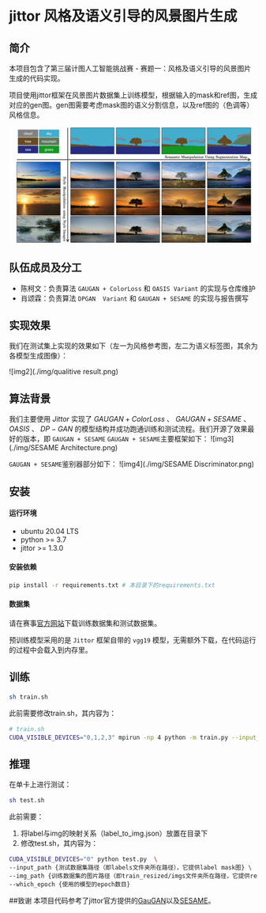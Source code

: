 # jittor 风格及语义引导的风景图片生成
          
## 简介
本项目包含了第三届计图人工智能挑战赛 - 赛题一：风格及语义引导的风景图片生成的代码实现。

项目使用jittor框架在风景图片数据集上训练模型，根据输入的mask和ref图，生成对应的gen图。gen图需要考虑mask图的语义分割信息，以及ref图的（色调等）风格信息。

![img1](./img/background.png)

## 队伍成员及分工

* 陈柯文：负责算法 `GAUGAN + ColorLoss` 和 `OASIS Variant` 的实现与仓库维护
* 肖颂霖：负责算法 `DPGAN  Variant` 和 `GAUGAN + SESAME` 的实现与报告撰写

## 实现效果
我们在测试集上实现的效果如下（左一为风格参考图，左二为语义标签图，其余为各模型生成图像）：

![img2](./img/qualitive result.png)


## 算法背景
我们主要使用 $Jittor$ 实现了 $GAUGAN + ColorLoss$ 、 $GAUGAN + SESAME$ 、 $OASIS$ 、 $DP-GAN$ 的模型结构并成功跑通训练和测试流程。我们开源了效果最好的版本，即 `GAUGAN + SESAME`
`GAUGAN + SESAME`主要框架如下：
![img3](./img/SESAME Architecture.png)

`GAUGAN + SESAME`鉴别器部分如下：
![img4](./img/SESAME Discriminator.png)

## 安装

#### 运行环境

- ubuntu 20.04 LTS
- python >= 3.7
- jittor >= 1.3.0

#### 安装依赖

```bash
pip install -r requirements.txt # 本目录下的requirements.txt
```

#### 数据集

请在赛事[官方网站](https://www.educoder.net/competitions/index/Jittor-4)下载训练数据集和测试数据集。

预训练模型采用的是 `Jittor` 框架自带的 `vgg19` 模型，无需额外下载，在代码运行的过程中会载入到内存里。

## 训练

```bash
sh train.sh
```
此前需要修改train.sh，其内容为：
```bash
# train.sh
CUDA_VISIBLE_DEVICES="0,1,2,3" mpirun -np 4 python -m train.py --input_path {训练数据集路径（即train_resized文件夹所在路径）}
```
## 推理

在单卡上进行测试：

```bash 
sh test.sh
```

此前需要：
1. 将label与img的映射关系（label_to_img.json）放置在目录下
2. 修改test.sh，其内容为：
```bash
CUDA_VISIBLE_DEVICES="0" python test.py  \
--input_path {测试数据集路径（即labels文件夹所在路径），它提供label mask图} \
--img_path {训练数据集的图片路径（即train_resized/imgs文件夹所在路径，它提供ref图）}
--which_epoch {使用的模型的epoch数目}
```


##致谢
本项目代码参考了jittor官方提供的[GauGAN](https://github.com/Jittor/JGAN/tree/master/models/gaugan)以及[SESAME](https://github.com/entavelis/OpenSESAME)。
